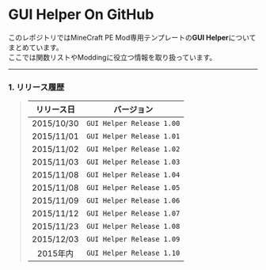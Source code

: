 # GUI Helper On GitHub
このレポジトリではMineCraft PE Mod専用テンプレートの**GUI Helper**についてまとめています。
<br>
ここでは関数リストやModdingに役立つ情報を取り扱っています。
****************************************************************************************************
### 1. リリース履歴
> |リリース日|バージョン|
> |:--------:|:----------:|
> |2015/10/30|`GUI Helper Release 1.00`|
> |2015/11/01|`GUI Helper Release 1.01`|
> |2015/11/02|`GUI Helper Release 1.02`|
> |2015/11/03|`GUI Helper Release 1.03`|
> |2015/11/08|`GUI Helper Release 1.04`|
> |2015/11/08|`GUI Helper Release 1.05`|
> |2015/11/09|`GUI Helper Release 1.06`|
> |2015/11/12|`GUI Helper Release 1.07`|
> |2015/11/23|`GUI Helper Release 1.08`|
> |2015/12/03|`GUI Helper Release 1.09`|
> |2015年内|`GUI Helper Release 1.10`|
